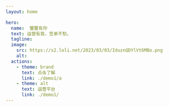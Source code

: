 ```yaml
---
layout: home

hero:
  name:  蟹蟹有你
  text: 运营有我，签单不愁。
  tagline: 
  image:
    src: https://s2.loli.net/2023/03/03/IduznQDYlVt6MBo.png
    alt: 
  actions:
    - theme: brand
      text: 点击了解
      link: ./demo1/a
    - theme: alt
      text: 运营平台
      link: ./demo1/
---
```


<script setup>
import {
  VPTeamPage,
  VPTeamPageTitle,
  VPTeamMembers
} from 'vitepress/theme'

const members = [
  {
    avatar: 'https://s2.loli.net/2023/03/04/5EdUFlhjPbrWkyc.png',
    name: '好好住',
    title: '>>了解详情',
    sponsor: './brooke/hhz',
  },
  {
    avatar: 'https://s2.loli.net/2023/03/04/5zpAyHsQCe4oBZf.png',
    name: '土巴兔',
    title: '>>了解详情',
    sponsor: './brooke/hhz',
  },
  {
    avatar: 'https://s2.loli.net/2023/03/03/SvcQbuDlROh5q8T.png',
    name: '小红书',
    title: '>>了解详情',
    sponsor: 'https://github.com/xbrooke',
  },
  {
    avatar: 'https://s2.loli.net/2023/03/04/bNjQc3WrfC4Hy7o.png',
    name: '美团',
    title: '>>了解详情',
    sponsor: 'https://github.com/xbrooke',
  },
  {
    avatar: 'https://s2.loli.net/2023/03/04/2EmjN6k5yi1phCo.png',
    name: '住小帮',
    title: '>>了解详情',
    sponsor: 'https://github.com/xbrooke',
  },
  {
    avatar: 'https://s2.loli.net/2023/03/04/iLaKhfAmdRZp2S6.png',
    name: '抖音',
    title: '>>了解详情',
    sponsor: 'https://github.com/xbrooke',
  },
  {
    avatar: 'https://s2.loli.net/2023/03/04/bN4g6wWKrCTzqHn.png',
    name: '视频号',
    title: '>>了解详情',
    sponsor: 'https://github.com/xbrooke',
  },
  {
    avatar: 'https://s2.loli.net/2023/03/04/AhX76MQWpqZxvjc.png',
    name: '微信公众号',
    title: '>>了解详情',
    sponsor: 'https://github.com/xbrooke',
  },

]
</script>

<VPTeamPage>
  <VPTeamPageTitle>
    <!-- <template #title>
      Our Team
    </template> -->
     <!--<template #lead>
      The development of VitePress is guided by an international
      team, some of whom have chosen to be featured below.
    </template>-->
  </VPTeamPageTitle>
  <VPTeamMembers
    size="small"
    :members="members"
  />
</VPTeamPage>
